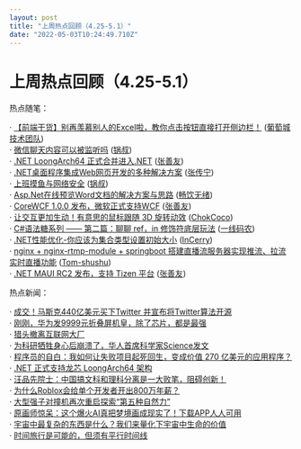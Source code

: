 ```yaml
---
layout: post
title: "上周热点回顾（4.25-5.1）"
date: "2022-05-03T10:24:49.710Z"
---
```

上周热点回顾（4.25-5.1）
================

热点随笔：

· [【前端干货】别再羡慕别人的Excel啦，教你点击按钮直接打开侧边栏！](https://www.cnblogs.com/powertoolsteam/archive/2022/04/27/16198650.html) ([葡萄城技术团队](https://www.cnblogs.com/powertoolsteam/))  
· [微信聊天内容可以被监听吗](https://www.cnblogs.com/uncleguo/archive/2022/04/29/16203462.html) ([锅叔](https://www.cnblogs.com/uncleguo/))  
· [.NET LoongArch64 正式合并进入.NET](https://www.cnblogs.com/shanyou/archive/2022/04/27/16199284.html) ([张善友](https://www.cnblogs.com/shanyou/))  
· [.NET桌面程序集成Web网页开发的多种解决方案](https://www.cnblogs.com/SavionZhang/archive/2022/04/26/16194142.html) ([张传宁](https://www.cnblogs.com/SavionZhang/))  
· [上班摸鱼与网络安全](https://www.cnblogs.com/uncleguo/archive/2022/04/27/16195011.html) ([锅叔](https://www.cnblogs.com/uncleguo/))  
· [Asp.Net在线预览Word文档的解决方案与思路](https://www.cnblogs.com/cool-net/archive/2022/04/25/16191068.html) ([畅饮无绪](https://www.cnblogs.com/cool-net/))  
· [CoreWCF 1.0.0 发布，微软正式支持WCF](https://www.cnblogs.com/shanyou/archive/2022/04/29/16205321.html) ([张善友](https://www.cnblogs.com/shanyou/))  
· [让交互更加生动！有意思的鼠标跟随 3D 旋转动效](https://www.cnblogs.com/coco1s/archive/2022/04/26/16194072.html) ([ChokCoco](https://www.cnblogs.com/coco1s/))  
· [C#语法糖系列 —— 第二篇：聊聊 ref，in 修饰符底层玩法](https://www.cnblogs.com/huangxincheng/archive/2022/04/25/16188769.html) ([一线码农](https://www.cnblogs.com/huangxincheng/))  
· [.NET性能优化-你应该为集合类型设置初始大小](https://www.cnblogs.com/InCerry/archive/2022/04/27/Dotnet-Opt-Perf-You-Should-Set-Capacity-For-Collection.html) ([InCerry](https://www.cnblogs.com/InCerry/))  
· [nginx + nginx-rtmp-module + springboot 搭建直播流服务器实现推流、拉流实时直播功能](https://www.cnblogs.com/Tom-shushu/archive/2022/04/28/16201229.html) ([Tom-shushu](https://www.cnblogs.com/Tom-shushu/))  
· [.NET MAUI RC2 发布，支持 Tizen 平台](https://www.cnblogs.com/shanyou/archive/2022/04/28/16201818.html) ([张善友](https://www.cnblogs.com/shanyou/))

热点新闻：

· [成交！马斯克440亿美元买下Twitter 并宣布将Twitter算法开源](https://news.cnblogs.com/n/719588/)  
· [刚刚，华为发9999元折叠屏机皇，除了芯片，都是最强](https://news.cnblogs.com/n/719829/)  
· [猎头撤离互联网大厂](https://news.cnblogs.com/n/719749/)  
· [为科研牺牲身心后崩溃了，华人首席科学家Science发文](https://news.cnblogs.com/n/719544/)  
· [程序员的自白：我如何让失败项目起死回生，变成价值 270 亿美元的应用程序？](https://news.cnblogs.com/n/719547/)  
· [.NET 正式支持龙芯 LoongArch64 架构](https://news.cnblogs.com/n/719825/)  
· [汪品先院士：中国搞文科和理科分离是一大败笔，阻碍创新！](https://news.cnblogs.com/n/719566/)  
· [为什么Roblox会给单个开发者开出800万年薪？](https://news.cnblogs.com/n/719891/)  
· [大型强子对撞机再次重启探索“第五种自然力”](https://news.cnblogs.com/n/719589/)  
· [原画师惊呆：这个爆火AI真把梦境画成现实了！下载APP人人可用](https://news.cnblogs.com/n/719737/)  
· [宇宙中最复杂的东西是什么？我们来量化下宇宙中生命的价值](https://news.cnblogs.com/n/719510/)  
· [时间旅行是可能的，但须有平行时间线](https://news.cnblogs.com/n/719790/)